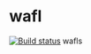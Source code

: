 # wafl
[![Build status](http://ci.jonhall.me/jon-hall/wafl/badge?branch=master)](http://ci.jonhall.me/jon-hall/wafl/)
wafls
